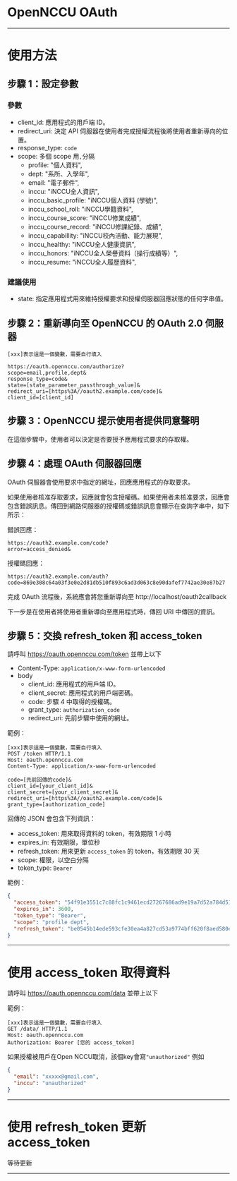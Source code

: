 # OpenNCCU OAuth

---

# 使用方法

## 步驟 1：設定參數

### 參數

- client_id:
  應用程式的用戶端 ID。
- redirect_uri:
  決定 API 伺服器在使用者完成授權流程後將使用者重新導向的位置。
- response_type: `code`
- scope: 多個 scope 用`,`分隔
  - profile: "個人資料",
  - dept: "系所、入學年",
  - email: "電子郵件",
  - inccu: "iNCCU全人資訊",
  - inccu_basic_profile: "iNCCU個人資料 (學號)",
  - inccu_school_roll: "iNCCU學籍資料",
  - inccu_course_score: "iNCCU修業成績",
  - inccu_course_record: "iNCCU修課紀錄、成績",
  - inccu_capabillity: "iNCCU校內活動、能力展現",
  - inccu_healthy: "iNCCU全人健康資訊",
  - inccu_honors: "iNCCU全人榮譽資料（操行成績等）",
  - inccu_resume: "iNCCU全人履歷資料",

### 建議使用

- state: 指定應用程式用來維持授權要求和授權伺服器回應狀態的任何字串值。

## 步驟 2：重新導向至 OpenNCCU 的 OAuth 2.0 伺服器

```
[xxx]表示這是一個變數，需要自行填入

https://oauth.opennccu.com/authorize?
scope=email,profile,dept&
response_type=code&
state=[state_parameter_passthrough_value]&
redirect_uri=[https%3A//oauth2.example.com/code]&
client_id=[client_id]
```

## 步驟 3：OpenNCCU 提示使用者提供同意聲明

在這個步驟中，使用者可以決定是否要授予應用程式要求的存取權。

## 步驟 4：處理 OAuth 伺服器回應

OAuth 伺服器會使用要求中指定的網址，回應應用程式的存取要求。

如果使用者核准存取要求，回應就會包含授權碼。如果使用者未核准要求，回應會包含錯誤訊息。傳回到網路伺服器的授權碼或錯誤訊息會顯示在查詢字串中，如下所示：

錯誤回應：

```
https://oauth2.example.com/code?
error=access_denied&
```

授權碼回應：

```
https://oauth2.example.com/auth?code=869e308c64a03f3e0e2d81db510f893c6ad3d063c8e90dafef7742ae30e87b27
```

完成 OAuth 流程後，系統應會將您重新導向至 http://localhost/oauth2callback

下一步是在使用者將使用者重新導向至應用程式時，傳回 URI 中傳回的資訊。

## 步驟 5：交換 refresh_token 和 access_token

請呼叫 https://oauth.opennccu.com/token 並帶上以下

- Content-Type: `application/x-www-form-urlencoded`
- body
  - client_id:
    應用程式的用戶端 ID。
  - client_secret:
    應用程式的用戶端密碼。
  - code:
    步驟 4 中取得的授權碼。
  - grant_type:
    `authorization_code`
  - redirect_uri:
    先前步驟中使用的網址。

範例：

```
[xxx]表示這是一個變數，需要自行填入
POST /token HTTP/1.1
Host: oauth.opennccu.com
Content-Type: application/x-www-form-urlencoded

code=[先前回傳的code]&
client_id=[your_client_id]&
client_secret=[your_client_secret]&
redirect_uri=[https%3A//oauth2.example.com/code]&
grant_type=[authorization_code]
```

回傳的 JSON 會包含下列資訊：

- access_token: 用來取得資料的 token，有效期限 1 小時
- expires_in: 有效期限，單位秒
- refresh_token: 用來更新 `access_token` 的 token，有效期限 30 天
- scope: 權限，以空白分隔
- token_type: `Bearer`

範例：

```json
{
  "access_token": "54f91e3551c7c88fc1c9461ecd27267686ad9e19a7d52a784d51d41f2cc143b9",
  "expires_in": 3600,
  "token_type": "Bearer",
  "scope": "profile dept",
  "refresh_token": "be0545b14ede593cfe30ea4a827cd53a9774bff620f8aed580eec30a48c9703b"
}
```

---

# 使用 access_token 取得資料

請呼叫 https://oauth.opennccu.com/data 並帶上以下

範例：

```
[xxx]表示這是一個變數，需要自行填入
GET /data/ HTTP/1.1
Host: oauth.opennccu.com
Authorization: Bearer [您的 access_token]
```

如果授權被用戶在Open NCCU取消，該個key會寫`"unauthorized"`
例如
```json
{
  "email": "xxxxx@gmail.com",
  "inccu": "unauthorized"
}
```
---

# 使用 refresh_token 更新 access_token

等待更新

---

